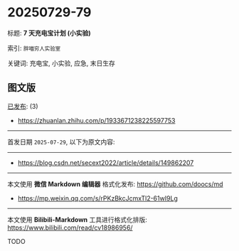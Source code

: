 # 20250729-79

标题:
**7 天充电宝计划 (小实验)**

索引: `胖喵穷人实验室`

关键词: 充电宝, 小实验, 应急, 末日生存


## 图文版

[已发布](./a.md): (3)

+ <https://zhuanlan.zhihu.com/p/1933671238225597753>

----

首发日期 `2025-07-29`, 以下为原文内容:

----

+ <https://blog.csdn.net/secext2022/article/details/149862207>

----

本文使用 **微信 Markdown 编辑器** 格式化发布: <https://github.com/doocs/md>

+ <https://mp.weixin.qq.com/s/rPKzBkcJcmxTl2-61wI9Lg>

----

本文使用 **Bilibili-Markdown** 工具进行格式化排版:
<https://www.bilibili.com/read/cv18986956/>

TODO
